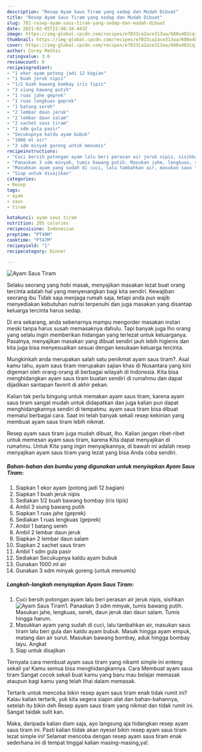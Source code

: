 ```yaml
---
description: "Resep Ayam Saus Tiram yang sedap dan Mudah Dibuat"
title: "Resep Ayam Saus Tiram yang sedap dan Mudah Dibuat"
slug: 781-resep-ayam-saus-tiram-yang-sedap-dan-mudah-dibuat
date: 2021-02-05T22:48:34.443Z
image: https://img-global.cpcdn.com/recipes/e7033ca2ace313aa/680x482cq70/ayam-saus-tiram-foto-resep-utama.jpg
thumbnail: https://img-global.cpcdn.com/recipes/e7033ca2ace313aa/680x482cq70/ayam-saus-tiram-foto-resep-utama.jpg
cover: https://img-global.cpcdn.com/recipes/e7033ca2ace313aa/680x482cq70/ayam-saus-tiram-foto-resep-utama.jpg
author: Corey Mathis
ratingvalue: 3.6
reviewcount: 8
recipeingredient:
- "1 ekor ayam potong jadi 12 bagian"
- "1 buah jeruk nipis"
- "1/2 buah bawang bombay iris tipis"
- "3 siung bawang putih"
- "1 ruas jahe geprek"
- "1 ruas lengkuas geprek"
- "1 batang sereh"
- "2 lembar daun jeruk"
- "2 lembar daun salam"
- "2 sachet saus tiram"
- "1 sdm gula pasir"
- "Secukupnya kaldu ayam bubuk"
- "1000 ml air"
- "3 sdm minyak goreng untuk menumis"
recipeinstructions:
- "Cuci bersih potongan ayam lalu beri perasan air jeruk nipis, sisihkan"
- "Panaskan 3 sdm minyak, tumis bawang putih. Masukan jahe, lengkuas, sereh, daun jeruk dan daun salam. Tumis hingga harum."
- "Masukkan ayam yang sudah di cuci, lalu tambahkan air, masukan saus tiram lalu beri gula dan kaldu ayam bubuk. Masak hingga ayam empuk, matang dan air surut. Masukan bawang bombay, aduk hingga bombay layu. Angkat"
- "Siap untuk disajikan"
categories:
- Resep
tags:
- ayam
- saus
- tiram

katakunci: ayam saus tiram 
nutrition: 205 calories
recipecuisine: Indonesian
preptime: "PT40M"
cooktime: "PT47M"
recipeyield: "1"
recipecategory: Dinner

---
```



![Ayam Saus Tiram](https://img-global.cpcdn.com/recipes/e7033ca2ace313aa/680x482cq70/ayam-saus-tiram-foto-resep-utama.jpg)

Selaku seorang yang hobi masak, menyajikan masakan lezat buat orang tercinta adalah hal yang menyenangkan bagi kita sendiri. Kewajiban seorang ibu Tidak saja menjaga rumah saja, tetapi anda pun wajib menyediakan kebutuhan nutrisi terpenuhi dan juga masakan yang disantap keluarga tercinta harus sedap.

Di era  sekarang, anda sebenarnya mampu mengorder masakan instan meski tanpa harus susah memasaknya dahulu. Tapi banyak juga lho orang yang selalu ingin memberikan hidangan yang terlezat untuk keluarganya. Pasalnya, menyajikan masakan yang dibuat sendiri jauh lebih higienis dan kita juga bisa menyesuaikan sesuai dengan kesukaan keluarga tercinta. 



Mungkinkah anda merupakan salah satu penikmat ayam saus tiram?. Asal kamu tahu, ayam saus tiram merupakan sajian khas di Nusantara yang kini digemari oleh orang-orang di berbagai wilayah di Indonesia. Kita bisa menghidangkan ayam saus tiram buatan sendiri di rumahmu dan dapat dijadikan santapan favorit di akhir pekan.

Kalian tak perlu bingung untuk memakan ayam saus tiram, karena ayam saus tiram sangat mudah untuk didapatkan dan juga kalian pun dapat menghidangkannya sendiri di tempatmu. ayam saus tiram bisa dibuat memalui berbagai cara. Saat ini telah banyak sekali resep kekinian yang membuat ayam saus tiram lebih nikmat.

Resep ayam saus tiram juga mudah dibuat, lho. Kalian jangan ribet-ribet untuk memesan ayam saus tiram, karena Kita dapat menyajikan di rumahmu. Untuk Kita yang ingin menyajikannya, di bawah ini adalah resep menyajikan ayam saus tiram yang lezat yang bisa Anda coba sendiri.

<!--inarticleads1-->

##### Bahan-bahan dan bumbu yang digunakan untuk menyiapkan Ayam Saus Tiram:

1. Siapkan 1 ekor ayam (potong jadi 12 bagian)
1. Siapkan 1 buah jeruk nipis
1. Sediakan 1/2 buah bawang bombay (iris tipis)
1. Ambil 3 siung bawang putih
1. Siapkan 1 ruas jahe (geprek)
1. Sediakan 1 ruas lengkuas (geprek)
1. Ambil 1 batang sereh
1. Ambil 2 lembar daun jeruk
1. Siapkan 2 lembar daun salam
1. Siapkan 2 sachet saus tiram
1. Ambil 1 sdm gula pasir
1. Sediakan Secukupnya kaldu ayam bubuk
1. Gunakan 1000 ml air
1. Gunakan 3 sdm minyak goreng (untuk menumis)




<!--inarticleads2-->

##### Langkah-langkah menyiapkan Ayam Saus Tiram:

1. Cuci bersih potongan ayam lalu beri perasan air jeruk nipis, sisihkan
<img src="https://img-global.cpcdn.com/steps/8008f8c65d3658fb/160x128cq70/ayam-saus-tiram-langkah-memasak-1-foto.jpg" alt="Ayam Saus Tiram">1. Panaskan 3 sdm minyak, tumis bawang putih. Masukan jahe, lengkuas, sereh, daun jeruk dan daun salam. Tumis hingga harum.
1. Masukkan ayam yang sudah di cuci, lalu tambahkan air, masukan saus tiram lalu beri gula dan kaldu ayam bubuk. Masak hingga ayam empuk, matang dan air surut. Masukan bawang bombay, aduk hingga bombay layu. Angkat
1. Siap untuk disajikan




Ternyata cara membuat ayam saus tiram yang nikamt simple ini enteng sekali ya! Kamu semua bisa menghidangkannya. Cara Membuat ayam saus tiram Sangat cocok sekali buat kamu yang baru mau belajar memasak ataupun bagi kamu yang telah lihai dalam memasak.

Tertarik untuk mencoba bikin resep ayam saus tiram enak tidak rumit ini? Kalau kalian tertarik, yuk kita segera siapin alat dan bahan-bahannya, setelah itu bikin deh Resep ayam saus tiram yang nikmat dan tidak rumit ini. Sangat taidak sulit kan. 

Maka, daripada kalian diam saja, ayo langsung aja hidangkan resep ayam saus tiram ini. Pasti kalian tiidak akan nyesel bikin resep ayam saus tiram lezat simple ini! Selamat mencoba dengan resep ayam saus tiram enak sederhana ini di tempat tinggal kalian masing-masing,ya!.


